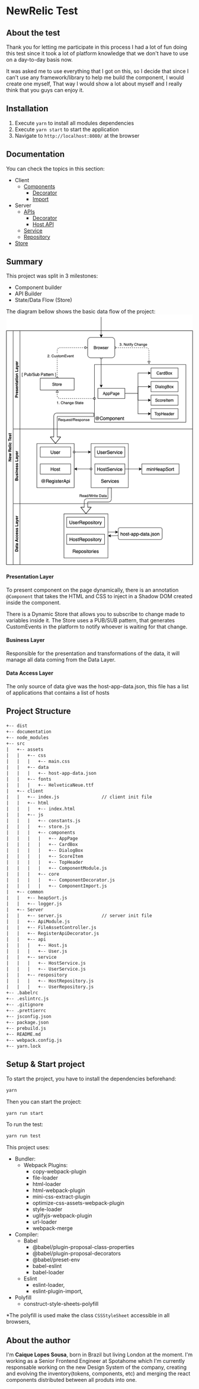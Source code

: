 # NewRelic Test

## About the test

Thank you for letting me participate in this process I had a lot of fun doing this test since it took a lot of platform knowledge that we don't have to use on a day-to-day basis now.

It was asked me to use everything that I got on this, so I decide that since I can't use any framework/library to help me build the component, I would create one myself, That way I would show a lot about myself and I really think that you guys can enjoy it.

## Installation

1. Execute `yarn` to install all modules dependencies
2. Execute `yarn start` to start the application
3. Navigate to `http://localhost:8080/` at the browser

## Documentation

You can check the topics in this section:

- Client
  - [Components](docs/component.md)
    - [Decorator](docs/component.md#decorator)
    - [Import](docs/component.md#import)
- Server
  - [APIs](docs/api.md)
    - [Decorator](docs/api.md#decorator)
    - [Host API](docs/api.md#host-api)
  - [Service](docs/service.md)
  - [Repository](docs/repository.md)
- [Store](docs/store.md)

## Summary

This project was split in 3 milestones:

- Component builder
- API Builder
- State/Data Flow (Store)

The diagram bellow shows the basic data flow of the project:
![Structure Diagram](/docs/Structure%20Diagram.png)

#### Presentation Layer

To present component on the page dynamically, there is an annotation `@Component` that takes the HTML and CSS to inject in a Shadow DOM created inside the component.

There is a Dynamic Store that allows you to subscribe to change made to variables inside it. The Store uses a PUB/SUB pattern, that generates CustomEvents in the platform to notify whoever is waiting for that change.

#### Business Layer

Responsible for the presentation and transformations of the data, it will manage all data coming from the Data Layer.

#### Data Access Layer

The only source of data give was the host-app-data.json, this file has a list of applications that contains a list of hosts

## Project Structure

```
+-- dist
+-- documentation
+-- node_modules
+-- src
|   +-- assets
|   |   +-- css
|   |   |   +-- main.css
|   |   +-- data
|   |   |   +-- host-app-data.json
|   |   +-- fonts
|   |   |   +-- HelveticaNeue.ttf
|   +-- client
|   |   +-- index.js                // client init file
|   |   +-- html
|   |   |   +-- index.html
|   |   +-- js
|   |   |   +-- constants.js
|   |   |   +-- store.js
|   |   |   +-- components
|   |   |   |   +-- AppPage
|   |   |   |   +-- CardBox
|   |   |   |   +-- DialogBox
|   |   |   |   +-- ScoreItem
|   |   |   |   +-- TopHeader
|   |   |   |   +-- ComponentModule.js
|   |   |   +-- core
|   |   |   |   +-- ComponentDecorator.js
|   |   |   |   +-- ComponentImport.js
|   +-- common
|   |   +-- heapSort.js
|   |   +-- logger.js
|   +-- Server
|   |   +-- server.js               // server init file
|   |   +-- ApiModule.js
|   |   +-- FileAssetController.js
|   |   +-- RegisterApiDecorator.js
|   |   +-- api
|   |   |   +-- Host.js
|   |   |   +-- User.js
|   |   +-- service
|   |   |   +-- HostService.js
|   |   |   +-- UserService.js
|   |   +-- respository
|   |   |   +-- HostRepository.js
|   |   |   +-- UserRepository.js
+-- .babelrc
+-- .eslintrc.js
+-- .gitignore
+-- .prettierrc
+-- jsconfig.json
+-- package.json
+-- prebuild.js
+-- README.md
+-- webpack.config.js
+-- yarn.lock
```

## Setup & Start project

To start the project, you have to install the dependencies beforehand:

```bash
yarn
```

Then you can start the project:

```bash
yarn run start
```

To run the test:

```bash
yarn run test
```

This project uses:

- Bundler:
  - Webpack
    Plugins:
    - copy-webpack-plugin
    - file-loader
    - html-loader
    - html-webpack-plugin
    - mini-css-extract-plugin
    - optimize-css-assets-webpack-plugin
    - style-loader
    - uglifyjs-webpack-plugin
    - url-loader
    - webpack-merge
- Compiler:
  - Babel
    - @babel/plugin-proposal-class-properties
    - @babel/plugin-proposal-decorators
    - @babel/preset-env
    - babel-eslint
    - babel-loader
  - Eslint
    - eslint-loader,
    - eslint-plugin-import,
- Polyfill
  - construct-style-sheets-polyfill

\*The polyfill is used make the class `CSSStyleSheet` accessible in all browsers,

## About the author

I'm **Caique Lopes Sousa**, born in Brazil but living London at the moment. I'm working as a Senior Frontend Engineer at Spotahome which I'm currently responsable working on the new Design System of the company, creating and evolving the inventory(tokens, components, etc) and merging the react components distributed between all produts into one.

